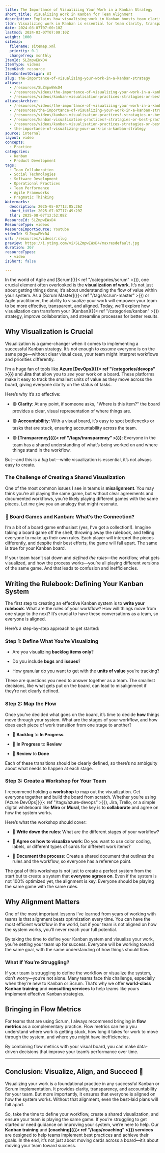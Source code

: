 ```yaml
---
title: The Importance of Visualizing Your Work in a Kanban Strategy
short_title: Visualizing Work in Kanban for Team Alignment
description: Explains how visualising work in Kanban boosts team clarity, transparency, and alignment, and offers steps to define workflows, avoid misalignment, and improve collaboration.
tldr: Visualizing work in Kanban is essential for team clarity, transparency, and accountability, but its real value comes from aligning everyone on shared workflows and rules. Teams should collaboratively define what gets visualized, map out each workflow stage, and document these agreements to avoid misalignment and inefficiencies. Prioritize team alignment over optimization, and consider using flow metrics and workshops to continuously improve your process.
date: 2024-03-07T07:00:10Z
lastmod: 2024-03-07T07:00:10Z
weight: 1000
sitemap:
  filename: sitemap.xml
  priority: 0.1
  changefreq: monthly
ItemId: SLZmpwEWxD4
ItemType: videos
ItemKind: resource
ItemContentOrigin: AI
slug: the-importance-of-visualizing-your-work-in-a-kanban-strategy
aliases:
  - /resources/SLZmpwEWxD4
  - /resources/videos/the-importance-of-visualizing-your-work-in-a-kanban-strategy
  - /resources/videos/kanban-visualisation-practices-stratagies-or-best-practices-for-effectively-visualizing-workflow
aliasesArchive:
  - /resources/videos/the-importance-of-visualizing-your-work-in-a-kanban-strategy
  - /resources/the-importance-of-visualizing-your-work-in-a-kanban-strategy
  - /resources/videos/kanban-visualisation-practices!-stratagies-or-best-practices-for-effectively-visualizing-workflow!
  - /resources/kanban-visualisation-practices!-stratagies-or-best-practices-for-effectively-visualizing-workflow!
  - /resources/videos/kanban-visualisation-practices-stratagies-or-best-practices-for-effectively-visualizing-workflow
  - the-importance-of-visualizing-your-work-in-a-kanban-strategy
source: internal
layout: video
concepts:
  - Practice
categories:
  - Kanban
  - Product Development
tags:
  - Team Collaboration
  - Social Technologies
  - Software Development
  - Operational Practices
  - Team Performance
  - Agile Frameworks
  - Pragmatic Thinking
Watermarks:
  description: 2025-05-07T13:05:26Z
  short_title: 2025-07-07T17:49:29Z
  tldr: 2025-08-07T12:52:08Z
ResourceId: SLZmpwEWxD4
ResourceType: videos
ResourceImportSource: Youtube
videoId: SLZmpwEWxD4
url: /resources/videos/:slug
preview: https://i.ytimg.com/vi/SLZmpwEWxD4/maxresdefault.jpg
duration: 267
resourceTypes:
  - video
isShort: false

---
```

In the world of Agile and [Scrum]({{< ref "/categories/scrum" >}}), one crucial element often overlooked is the **visualization of work**. It’s not just about getting things done; it’s about understanding the flow of value within your system. As a [Scrum Master]({{< ref "/tags/scrum-master" >}}) or Agile practitioner, the ability to visualize your work will empower your team to be more effective, transparent, and aligned. Today, we’ll explore how visualization can transform your [Kanban]({{< ref "/categories/kanban" >}}) strategy, improve collaboration, and streamline processes for better results.

## **Why Visualization is Crucial**

Visualization is a game-changer when it comes to implementing a successful Kanban strategy. It’s not enough to _assume_ everyone is on the same page—without clear visual cues, your team might interpret workflows and priorities differently.

I’m a huge fan of tools like **Azure [DevOps]({{< ref "/categories/devops" >}})** and **Jira** that allow you to _see_ your work on a board. These platforms make it easy to track the smallest units of value as they move across the board, giving everyone clarity on the status of tasks.

Here’s why it’s so effective:

- 🟢 **Clarity**: At any point, if someone asks, "Where is this item?" the board provides a clear, visual representation of where things are.

- 🟢 **Accountability**: With a visual board, it’s easy to spot bottlenecks or tasks that are stuck, ensuring accountability across the team.

- 🟢 **[Transparency]({{< ref "/tags/transparency" >}})**: Everyone in the team has a shared understanding of what’s being worked on and where things stand in the workflow.

But—and this is a _big_ but—while visualization is essential, it’s not always easy to create.

### **The Challenge of Creating a Shared Visualization**

One of the most common issues I see in teams is **misalignment**. You may think you’re all playing the same game, but without clear agreements and documented workflows, you’re likely playing different games with the same pieces. Let me give you an analogy that might resonate.

### **🎲** **Board Games and Kanban: What’s the Connection?**

I’m a bit of a board game enthusiast (yes, I’ve got a collection!). Imagine taking a board game off the shelf, throwing away the rulebook, and telling everyone to make up their own rules. Each player will interpret the pieces differently, and despite their best efforts, the game will fall apart. The same is true for your Kanban board.

If your team hasn’t sat down and _defined the rules_—the workflow, what gets visualized, and how the process works—you’re all playing different versions of the same game. And that leads to confusion and inefficiencies.

## **Writing the Rulebook: Defining Your Kanban System**

The first step to creating an effective Kanban system is to **write your rulebook**. What are the rules of your workflow? How will things move from one stage to the next? It’s crucial to have these conversations as a team, so everyone is aligned.

Here’s a step-by-step approach to get started:

### **Step 1: Define What You’re Visualizing**

- Are you visualizing **backlog items only**?

- Do you include **bugs** and **issues**?

- How granular do you want to get with the **units of value** you’re tracking?

These are questions you need to answer together as a team. The smallest decisions, like what gets put on the board, can lead to misalignment if they’re not clearly defined.

### **Step 2: Map the Flow**

Once you’ve decided what goes on the board, it’s time to decide **how** things move through your system. What are the stages of your workflow, and how does each piece of work transition from one stage to another?

- 🔄 **Backlog** to **In Progress**

- 🔄 **In Progress** to **Review**

- 🔄 **Review** to **Done**

Each of these transitions should be clearly defined, so there’s no ambiguity about what needs to happen at each stage.

### **Step 3: Create a Workshop for Your Team**

I recommend holding a **workshop** to map out the visualization. Get everyone together and build the board from scratch. Whether you’re using [Azure DevOps]({{< ref "/tags/azure-devops" >}}), Jira, Trello, or a simple digital whiteboard like **Miro** or **Mural**, the key is to **collaborate** and agree on how the system works.

Here’s what the workshop should cover:

- 📝 **Write down the rules**: What are the different stages of your workflow?

- 📝 **Agree on how to visualize work**: Do you want to use color coding, labels, or different types of cards for different work items?

- 📝 **Document the process**: Create a shared document that outlines the rules and the workflow, so everyone has a reference point.

The goal of this workshop is not just to create a perfect system from the start but to create a system that **everyone agrees on**. Even if the system is not 100% optimized yet, the alignment is key. Everyone should be playing the same game with the same rules.

## **Why Alignment Matters**

One of the most important lessons I’ve learned from years of working with teams is that alignment beats optimization every time. You can have the most efficient workflow in the world, but if your team is not aligned on how the system works, you’ll never reach your full potential.

By taking the time to define your Kanban system and visualize your work, you’re setting your team up for success. Everyone will be working toward the same goal, with the same understanding of how things should flow.

### **What If You’re Struggling?**

If your team is struggling to define the workflow or visualize the system, don’t worry—you’re not alone. Many teams face this challenge, especially when they’re new to Kanban or Scrum. That’s why we offer **world-class Kanban training** and **consulting services** to help teams like yours implement effective Kanban strategies.

## **Bringing in Flow Metrics**

For teams that are using Scrum, I always recommend bringing in **flow metrics** as a complementary practice. Flow metrics can help you understand where work is getting stuck, how long it takes for work to move through the system, and where you might have inefficiencies.

By combining flow metrics with your visual board, you can make data-driven decisions that improve your team’s performance over time.

* * *

## **Conclusion: Visualize, Align, and Succeed** **🎯**

Visualizing your work is a foundational practice in any successful Kanban or Scrum implementation. It provides clarity, transparency, and accountability for your team. But more importantly, it ensures that everyone is aligned on how the system works. Without that alignment, even the best-laid plans will fall apart.

So, take the time to define your workflow, create a shared visualization, and ensure your team is playing the same game. If you’re struggling to get started or need guidance on improving your system, we’re here to help. Our **Kanban training** and **[coaching]({{< ref "/tags/coaching" >}}) services** are designed to help teams implement best practices and achieve their goals. In the end, it’s not just about moving cards across a board—it’s about moving your team toward success.
